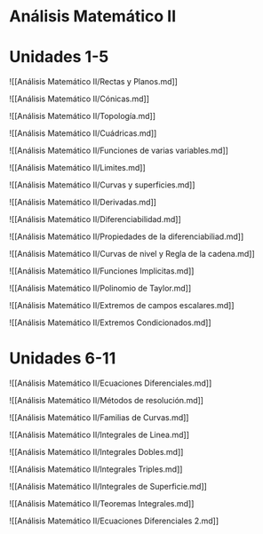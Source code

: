 # Análisis Matemático II

# Unidades 1-5

![[Análisis Matemático II/Rectas y Planos.md]]

![[Análisis Matemático II/Cónicas.md]]

![[Análisis Matemático II/Topología.md]]

![[Análisis Matemático II/Cuádricas.md]]

![[Análisis Matemático II/Funciones de varias variables.md]]

![[Análisis Matemático II/Limites.md]]

![[Análisis Matemático II/Curvas y superficies.md]]

![[Análisis Matemático II/Derivadas.md]]

![[Análisis Matemático II/Diferenciabilidad.md]]

![[Análisis Matemático II/Propiedades de la diferenciabiliad.md]]

![[Análisis Matemático II/Curvas de nivel y Regla de la cadena.md]]

![[Análisis Matemático II/Funciones Implicitas.md]]

![[Análisis Matemático II/Polinomio de Taylor.md]]

![[Análisis Matemático II/Extremos de campos escalares.md]]

![[Análisis Matemático II/Extremos Condicionados.md]]

# Unidades 6-11

![[Análisis Matemático II/Ecuaciones Diferenciales.md]]

![[Análisis Matemático II/Métodos de resolución.md]]

![[Análisis Matemático II/Familias de Curvas.md]]

![[Análisis Matemático II/Integrales de Linea.md]]

![[Análisis Matemático II/Integrales Dobles.md]]

![[Análisis Matemático II/Integrales Triples.md]]

![[Análisis Matemático II/Integrales de Superficie.md]]

![[Análisis Matemático II/Teoremas Integrales.md]]

![[Análisis Matemático II/Ecuaciones Diferenciales 2.md]]
